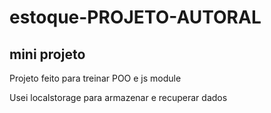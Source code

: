 # estoque-PROJETO-AUTORAL
<h2> mini projeto</h2>
<p>Projeto feito para treinar POO e js module</p>
<p>Usei localstorage para armazenar e recuperar dados</p>
